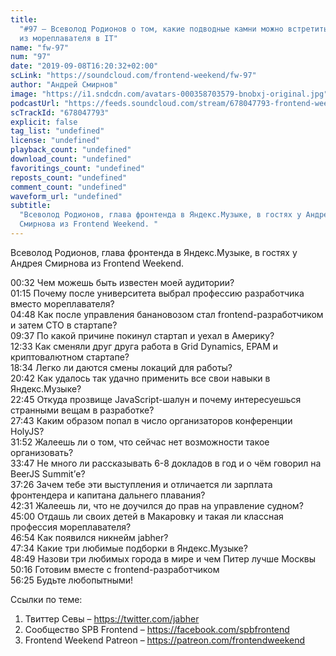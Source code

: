 ```yaml
---
title:
  "#97 – Всеволод Родионов о том, какие подводные камни можно встретить на пути
  из мореплавателя в IT"
name: "fw-97"
num: "97"
date: "2019-09-08T16:20:32+02:00"
scLink: "https://soundcloud.com/frontend-weekend/fw-97"
author: "Андрей Смирнов"
image: "https://i1.sndcdn.com/avatars-000358703579-bnobxj-original.jpg"
podcastUrl: "https://feeds.soundcloud.com/stream/678047793-frontend-weekend-fw-97.m4a"
scTrackId: "678047793"
explicit: false
tag_list: "undefined"
license: "undefined"
playback_count: "undefined"
download_count: "undefined"
favoritings_count: "undefined"
reposts_count: "undefined"
comment_count: "undefined"
waveform_url: "undefined"
subtitle:
  "Всеволод Родионов, глава фронтенда в Яндекс.Музыке, в гостях у Андрея
  Смирнова из Frontend Weekend. "
---
```


Всеволод Родионов, глава фронтенда в Яндекс.Музыке, в гостях у Андрея Смирнова
из Frontend Weekend.

<timecode sec="32">00:32</timecode> Чем можешь быть известен моей аудитории?
<br><timecode sec="75">01:15</timecode> Почему после университета выбрал
профессию разработчика вместо мореплавателя?
<br><timecode sec="288">04:48</timecode> Как после управления банановозом стал
frontend-разработчиком и затем CTO в стартапе?
<br><timecode sec="577">09:37</timecode> По какой причине покинул стартап и
уехал в Америку? <br><timecode sec="753">12:33</timecode> Как сменяли друг друга
работа в Grid Dynamics, EPAM и криптовалютном стартапе?
<br><timecode sec="1114">18:34</timecode> Легко ли даются смены локаций для
работы? <br><timecode sec="1242">20:42</timecode> Как удалось так удачно
применить все свои навыки в Яндекс.Музыке?
<br><timecode sec="1365">22:45</timecode> Откуда прозвище JavaScript-шалун и
почему интересуешься странными вещам в разработке?
<br><timecode sec="1663">27:43</timecode> Каким образом попал в число
организаторов конференции HolyJS? <br><timecode sec="1912">31:52</timecode>
Жалеешь ли о том, что сейчас нет возможности такое организовать?
<br><timecode sec="2027">33:47</timecode> Не много ли рассказывать 6-8 докладов
в год и о чём говорил на BeerJS Summit’е?
<br><timecode sec="2246">37:26</timecode> Зачем тебе эти выступления и
отличается ли зарплата фронтендера и капитана дальнего плавания?
<br><timecode sec="2551">42:31</timecode> Жалеешь ли, что не доучился до прав на
управление судном? <br><timecode sec="2700">45:00</timecode> Отдашь ли своих
детей в Макаровку и такая ли классная профессия мореплавателя?
<br><timecode sec="2814">46:54</timecode> Как появился никнейм jabher?
<br><timecode sec="2854">47:34</timecode> Какие три любимые подборки в
Яндекс.Музыке? <br><timecode sec="2929">48:49</timecode> Назови три любимых
города в мире и чем Питер лучше Москвы <br><timecode sec="3016">50:16</timecode>
Готовим вместе с frontend-разработчиком
<br><timecode sec="3385">56:25</timecode> Будьте любопытными!

Ссылки по теме:

1. Твиттер Севы – <https://twitter.com/jabher>
2. Сообщество SPB Frontend – <https://facebook.com/spbfrontend>
3. Frontend Weekend Patreon – <https://patreon.com/frontendweekend>
